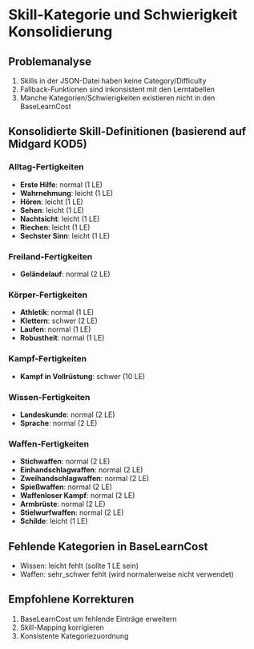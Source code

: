 # Skill-Kategorie und Schwierigkeit Konsolidierung

## Problemanalyse
1. Skills in der JSON-Datei haben keine Category/Difficulty
2. Fallback-Funktionen sind inkonsistent mit den Lerntabellen
3. Manche Kategorien/Schwierigkeiten existieren nicht in den BaseLearnCost

## Konsolidierte Skill-Definitionen (basierend auf Midgard KOD5)

### Alltag-Fertigkeiten
- **Erste Hilfe**: normal (1 LE)
- **Wahrnehmung**: leicht (1 LE) 
- **Hören**: leicht (1 LE)
- **Sehen**: leicht (1 LE)
- **Nachtsicht**: leicht (1 LE)
- **Riechen**: leicht (1 LE)
- **Sechster Sinn**: leicht (1 LE)

### Freiland-Fertigkeiten  
- **Geländelauf**: normal (2 LE)

### Körper-Fertigkeiten
- **Athletik**: normal (1 LE)
- **Klettern**: schwer (2 LE) 
- **Laufen**: normal (1 LE)
- **Robustheit**: normal (1 LE)

### Kampf-Fertigkeiten
- **Kampf in Vollrüstung**: schwer (10 LE)

### Wissen-Fertigkeiten
- **Landeskunde**: normal (2 LE)
- **Sprache**: normal (2 LE)

### Waffen-Fertigkeiten
- **Stichwaffen**: normal (2 LE)
- **Einhandschlagwaffen**: normal (2 LE)
- **Zweihandschlagwaffen**: normal (2 LE)
- **Spießwaffen**: normal (2 LE)
- **Waffenloser Kampf**: normal (2 LE)
- **Armbrüste**: normal (2 LE)
- **Stielwurfwaffen**: normal (2 LE)
- **Schilde**: leicht (1 LE)

## Fehlende Kategorien in BaseLearnCost
- Wissen: leicht fehlt (sollte 1 LE sein)
- Waffen: sehr_schwer fehlt (wird normalerweise nicht verwendet)

## Empfohlene Korrekturen
1. BaseLearnCost um fehlende Einträge erweitern
2. Skill-Mapping korrigieren
3. Konsistente Kategoriezuordnung

